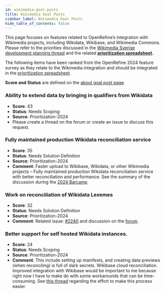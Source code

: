 ```yaml
---
id: wikimedia-goal-posts
title: Wikimedia Goal Posts
sidebar_label: Wikimedia Goal Posts
hide_table_of_contents: false
---
```

This page focuses on features related to OpenRefine’s integration with Wikimedia projects, including Wikidata, Wikibase, and Wikimedia Commons. Please refer to the priorities discussed in the [Wikimedia Sverige development planning thread](https://forum.openrefine.org/t/prioritisation-of-wikimedia-sveriges-development-work/1803) and the related **[prioritization spreadsheet](https://docs.google.com/spreadsheets/d/1AUnYo4cXydXPnc0uFedbxTCMrylD1sXzhnFObEppNx0/edit?gid=0#gid=0).**

The following items have been ranked from the OpenRefine 2024 feature survey as they relate to the Wikimedia integration and should be integrated in the [prioritization spreadsheet](https://docs.google.com/spreadsheets/d/1AUnYo4cXydXPnc0uFedbxTCMrylD1sXzhnFObEppNx0/edit?gid=0#gid=0). 

**Score and Status** are defined on the [about goal post page](/docs/technical-reference/about-goal-posts#status-definition).

### Ability to extend data by bringing in qualifiers from Wikidata
- **Score**: 43
- **Status**: Needs Scoping
- **Source**: Prioritization-2024
- Please create a thread on the forum or create an issue to discuss this request.

### Fully maintained production Wikidata reconciliation service
- **Score**: 35
- **Status**: Needs Solution Definition
- **Source**: Prioritization-2024
- **Comment**: Faster upload to Wikibase, Wikidata, or other Wikimedia projects – Fully maintained production Wikidata reconciliation service with better reconciliation and performance. See the summary of the discussion during the [2024 Barcamp](https://forum.openrefine.org/t/openrefine-2024-barcamp-reconciliation-in-openrefine/1629)

### Work on reconciliation of Wikidata Lexemes
- **Score**: 32
- **Status**: Needs Solution Definition
- **Source**: Prioritization-2024
- **Comment**: Related issue: [#2240](https://github.com/OpenRefine/OpenRefine/issues/2240) and discussion on the [forum](https://forum.openrefine.org/t/openrefine-support-for-lexemes-in-wikidata-how-would-you-use-this/216).

### Better support for self hosted Wikidata instances.
- **Score**: 24
- **Status**: Needs Scoping
- **Source**: Prioritization-2024
- **Comment**: This include setting up manifests, and creating data previews (when reconciling) is full of dark secrets. Wikibase cloud reconciliation. Improved integration with Wikibase would be important to me because right now I have to make do with some workarounds that can be time-consuming. See [this thread](https://forum.openrefine.org/t/fundraising-to-commission-the-development-of-a-mediawiki-extension-for-reconciliation-with-wikibase/1645) regarding the effort to make this process easier.
